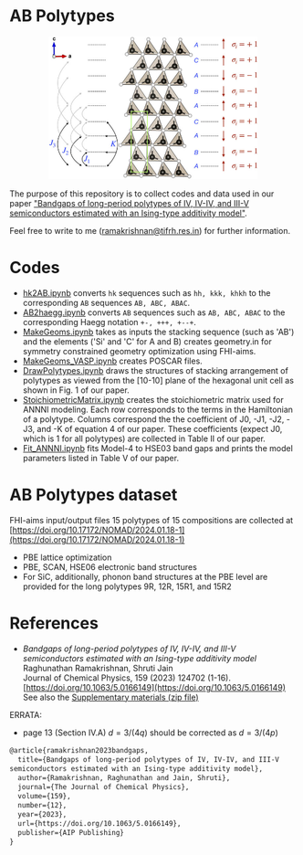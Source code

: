 # AB Polytypes 

<a>
<center><img src="https://github.com/raghurama123/AB_polytypes/blob/main/4H.jpeg"  height="250"></center>
</a>

The purpose of this repository is to collect codes and data used in our paper ["Bandgaps of long-period polytypes of IV, IV-IV, and III-V semiconductors estimated with an Ising-type additivity model"](https://doi.org/10.1063/5.0166149).  

Feel free to write to me (ramakrishnan@tifrh.res.in) for further information.

# Codes
- [hk2AB.ipynb](https://github.com/raghurama123/AB_polytypes/blob/main/ipynb/hk2AB.ipynb) converts `hk` sequences such as `hh, kkk, khkh` to the corresponding `AB` sequences `AB, ABC, ABAC`.
- [AB2haegg.ipynb](https://github.com/raghurama123/AB_polytypes/blob/main/ipynb/AB2Haegg.ipynb) converts `AB` sequences such as `AB, ABC, ABAC` to the corresponding Haegg notation `+-, +++, +--+`.
- [MakeGeoms.ipynb](https://github.com/raghurama123/AB_polytypes/blob/main/ipynb/MakeGeoms.ipynb) takes as inputs the stacking sequence (such as 'AB') and the elements ('Si' and 'C' for A and B) creates geometry.in for symmetry constrained geometry optimization using FHI-aims.
- [MakeGeoms_VASP.ipynb](https://github.com/raghurama123/AB_polytypes/blob/main/ipynb/MakeGeoms_VASP.ipynb) creates POSCAR files.
- [DrawPolytypes.ipynb](https://github.com/raghurama123/AB_polytypes/blob/main/ipynb/DrawPolytypes.ipynb) draws the structures of stacking arrangement of polytypes as viewed from the [10-10] plane of the hexagonal unit cell as shown in Fig. 1 of our paper. 
- [StoichiometricMatrix.ipynb](https://github.com/raghurama123/AB_polytypes/blob/main/ipynb/StoichiometricMatrix.ipynb) creates the stoichiometric matrix used for ANNNI modeling. Each row corresponds to the terms in the Hamiltonian of a polytype. Columns correspond the the coefficient of J0, -J1, -J2, -J3, and -K of equation 4 of our paper. These coefficients (expect J0, which is 1 for all polytypes) are collected in Table II of our paper.
- [Fit_ANNNI.ipynb](https://github.com/raghurama123/AB_polytypes/blob/main/ipynb/Fit_ANNNI.ipynb) fits Model-4 to HSE03 band gaps and prints the model parameters listed in Table V of our paper.


# AB Polytypes dataset
FHI-aims input/output files 15 polytypes of 15 compositions are collected at [https://doi.org/10.17172/NOMAD/2024.01.18-1](https://doi.org/10.17172/NOMAD/2024.01.18-1)
- PBE lattice optimization
- PBE, SCAN, HSE06 electronic band structures
- For SiC, additionally, phonon band structures at the PBE level are provided for the long polytypes 9R, 12R, 15R1, and 15R2


# References
- _Bandgaps of long-period polytypes of IV, IV-IV, and III-V semiconductors estimated with an Ising-type additivity model_    
Raghunathan Ramakrishnan, Shruti Jain    
Journal of Chemical Physics, 159 (2023) 124702 (1-16).   
[https://doi.org/10.1063/5.0166149](https://doi.org/10.1063/5.0166149)      
See also the [Supplementary materials (zip file)](https://pubs.aip.org/jcp/article-supplement/2912689/zip/124702_1_5.0166149.suppl_material/)

ERRATA:
- page 13 (Section IV.A) $d=3/(4q)$ should be corrected as $d = 3/(4p)$

```
@article{ramakrishnan2023bandgaps,
  title={Bandgaps of long-period polytypes of IV, IV-IV, and III-V semiconductors estimated with an Ising-type additivity model},
  author={Ramakrishnan, Raghunathan and Jain, Shruti},
  journal={The Journal of Chemical Physics},
  volume={159},
  number={12},
  year={2023},
  url={https://doi.org/10.1063/5.0166149},
  publisher={AIP Publishing}
}
```
